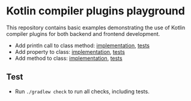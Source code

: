 # Kotlin compiler plugins playground

This repository contains basic examples demonstrating the use of Kotlin compiler plugins for both backend and frontend development.

- Add println call to class method: [implementation](compiler-plugin/src/main/kotlin/addPrint), [tests](compiler-plugin/src/test/kotlin/AddPrintPluginTest.kt)
- Add property to class: [implementation](compiler-plugin/src/main/kotlin/addProperty), [tests](compiler-plugin/src/test/kotlin/AddPropertyPluginTest.kt)
- Add method to class: [implementation](compiler-plugin/src/main/kotlin/addMethod), [tests](compiler-plugin/src/test/kotlin/AddMethodPluginTest.kt)

## Test
* Run `./gradlew check` to run all checks, including tests.